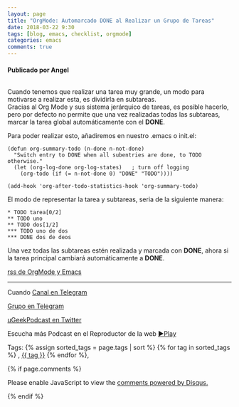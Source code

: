 ```yaml
---
layout: page
title: "OrgMode: Automarcado DONE al Realizar un Grupo de Tareas"
date: 2018-03-22 9:30
tags: [blog, emacs, checklist, orgmode]
categories: emacs
comments: true
---
```

#### Publicado por Angel



![]()  

Cuando tenemos que realizar una tarea muy grande, un modo para motivarse a realizar esta, es dividirla en subtareas.   
Gracias al Org Mode y sus sistema jerárquico de tareas, es posible hacerlo, pero por defecto no permite que una vez realizadas todas las subtareas, marcar la tarea global automáticamente con el **DONE**.  

Para poder realizar esto, añadiremos en nuestro .emacs o init.el:  
```
(defun org-summary-todo (n-done n-not-done)
  "Switch entry to DONE when all subentries are done, to TODO otherwise."
  (let (org-log-done org-log-states)   ; turn off logging
    (org-todo (if (= n-not-done 0) "DONE" "TODO"))))

(add-hook 'org-after-todo-statistics-hook 'org-summary-todo)
```  


El modo de representar la tarea y subtareas, seria de la siguiente manera:  
```
* TODO tarea[0/2]
** TODO uno
** TODO dos[1/2]
*** TODO uno de dos
*** DONE dos de deos
```  
Una vez todas las subtareas estén realizada y marcada con **DONE**, ahora si la tarea principal cambiará automáticamente a **DONE**.  

[rss de OrgMode y Emacs](https://ugeek.github.io/emacs)

<!-- -------------------------------------Aquí abajo los comentarios -------------------------------------------  -->
---
Cuando 
[Canal en Telegram](https://t.me/uGeek)  

[Grupo en Telegram](https://t.me/uGeekPodcast)  

[uGeekPodcast en Twitter](https://twitter.com/ugeekpodcast)  


Escucha más Podcast en el Reproductor de la web [►Play](https://ugeek.github.io/podcasts/)  

Tags: {% assign sorted_tags = page.tags | sort %} {% for tag in sorted_tags %} , <span class="tag"><a href="/tag#{{ tag }}">{{ tag }}</a></span> {% endfor %},


{% if page.comments %}
<div id="disqus_thread"></div>
<script>

/**
*  RECOMMENDED CONFIGURATION VARIABLES: EDIT AND UNCOMMENT THE SECTION BELOW TO INSERT DYNAMIC VALUES FROM YOUR PLATFORM OR CMS.
*  LEARN WHY DEFINING THESE VARIABLES IS IMPORTANT: https://disqus.com/admin/universalcode/#configuration-variables*/
/*
var disqus_config = function () {
this.page.url = PAGE_URL;  // Replace PAGE_URL with your page's canonical URL variable
this.page.identifier = PAGE_IDENTIFIER; // Replace PAGE_IDENTIFIER with your page's unique identifier variable
};
*/
(function() { // DON'T EDIT BELOW THIS LINE
var d = document, s = d.createElement('script');
s.src = 'https://https-angelbcn-github-io-ugeek.disqus.com/embed.js';
s.setAttribute('data-timestamp', +new Date());
(d.head || d.body).appendChild(s);
})();
</script>
<noscript>Please enable JavaScript to view the <a href="https://disqus.com/?ref_noscript">comments powered by Disqus.</a></noscript>

{% endif %}

<script id="dsq-count-scr" src="//https-angelbcn-github-io-ugeek.disqus.com/count.js" async></script>
